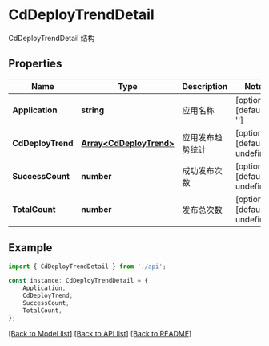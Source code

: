 # CdDeployTrendDetail

CdDeployTrendDetail 结构

## Properties

Name | Type | Description | Notes
------------ | ------------- | ------------- | -------------
**Application** | **string** | 应用名称 | [optional] [default to '']
**CdDeployTrend** | [**Array&lt;CdDeployTrend&gt;**](CdDeployTrend.md) | 应用发布趋势统计 | [optional] [default to undefined]
**SuccessCount** | **number** | 成功发布次数 | [optional] [default to undefined]
**TotalCount** | **number** | 发布总次数 | [optional] [default to undefined]

## Example

```typescript
import { CdDeployTrendDetail } from './api';

const instance: CdDeployTrendDetail = {
    Application,
    CdDeployTrend,
    SuccessCount,
    TotalCount,
};
```

[[Back to Model list]](../README.md#documentation-for-models) [[Back to API list]](../README.md#documentation-for-api-endpoints) [[Back to README]](../README.md)
